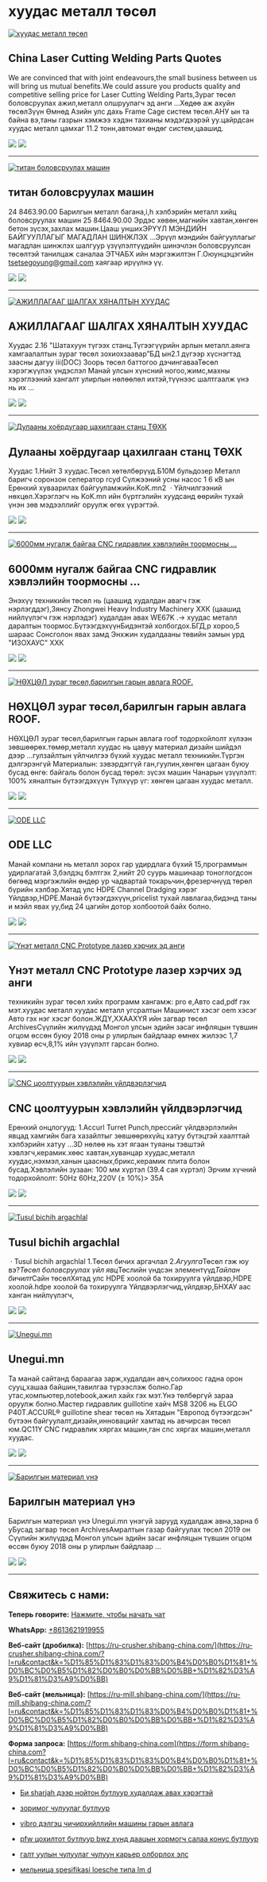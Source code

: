 # хуудас металл төсөл

<a href="https://swt.shibang-china.com/?l=ru&img&k=%D1%85%D1%83%D1%83%D0%B4%D0%B0%D1%81+%D0%BC%D0%B5%D1%82%D0%B0%D0%BB%D0%BB+%D1%82%D3%A9%D1%81%D3%A9%D0%BB" target="_blank">![хуудас металл төсөл](http://static.shibang-china.com/all-800x300/846.jpg)</a>

## China Laser Cutting Welding Parts Quotes
We are convinced that with joint endeavours,the small business between us will bring us mutual benefits.We could assure you products quality and competitive selling price for Laser Cutting Welding Parts,Зураг төсөл боловсруулах ажил,металл олшруулагч эд анги …Хөдөө аж ахуйн төсөлЗүүн Өмнөд Азийн улс дахь Frame Cage систем төсөл.АНУ ын та байна вэ,таны газрын хэмжээ хэдэн тахианы мэдэгдээрэй уу.цайрдсан хуудас металл цамхаг 11.2 тонн,автомат өндөг систем,цаашид.


<a href="https://whatsapp.shibangsoft.com/WhatsApp.php" target="_blank" title="WhatsApp">![](http://static.shibang-china.com/icon/whatsapp.png)</a> <a href="https://swt.shibang-china.com/?l=ru&icon&k=%D1%85%D1%83%D1%83%D0%B4%D0%B0%D1%81+%D0%BC%D0%B5%D1%82%D0%B0%D0%BB%D0%BB+%D1%82%D3%A9%D1%81%D3%A9%D0%BB" target="_blank">![](http://static.shibang-china.com/icon/chat-ru.png)</a>

---

<a href="https://swt.shibang-china.com/?l=ru&img&k=%D1%85%D1%83%D1%83%D0%B4%D0%B0%D1%81+%D0%BC%D0%B5%D1%82%D0%B0%D0%BB%D0%BB+%D1%82%D3%A9%D1%81%D3%A9%D0%BB" target="_blank">![титан боловсруулах машин](http://static.shibang-china.com/all-800x300/1191.jpg)</a>

## титан боловсруулах машин
24 8463.90.00 Барилгын металл багана,i,h хэлбэрийн металл хийц боловсруулах машин 25 8464.90.00 Эрдэс хөвөн,магнийн хавтан,хөнгөн бетон зүсэх,захлах машин.Цааш уншихЭРҮҮЛ МЭНДИЙН БАЙГУУЛЛАГЫГ МАГАДЛАН ШИНЖЛЭХ …Эрүүл мэндийн байгууллагыг магадлан шинжлэх шалгуур үзүүлэлтүүдийн шинэчлэн боловсруулсан төсөлтэй танилцаж саналаа ЭТЧАБХ ийн мэргэжилтэн Г.Оюунцэцэгийн tsetsegoyung@gmail.com хаягаар ирүүлнэ үү.


<a href="https://whatsapp.shibangsoft.com/WhatsApp.php" target="_blank" title="WhatsApp">![](http://static.shibang-china.com/icon/whatsapp.png)</a> <a href="https://swt.shibang-china.com/?l=ru&icon&k=%D1%85%D1%83%D1%83%D0%B4%D0%B0%D1%81+%D0%BC%D0%B5%D1%82%D0%B0%D0%BB%D0%BB+%D1%82%D3%A9%D1%81%D3%A9%D0%BB" target="_blank">![](http://static.shibang-china.com/icon/chat-ru.png)</a>

---

<a href="https://swt.shibang-china.com/?l=ru&img&k=%D1%85%D1%83%D1%83%D0%B4%D0%B0%D1%81+%D0%BC%D0%B5%D1%82%D0%B0%D0%BB%D0%BB+%D1%82%D3%A9%D1%81%D3%A9%D0%BB" target="_blank">![АЖИЛЛАГААГ ШАЛГАХ ХЯНАЛТЫН ХУУДАС](http://static.shibang-china.com/all-800x300/1186.jpg)</a>

## АЖИЛЛАГААГ ШАЛГАХ ХЯНАЛТЫН ХУУДАС
Хуудас 2.16 &quot;Шатахуун түгээх станц.Түгээгүүрийн арлын металл.аянга хамгаалалтын зураг төсөл зохиохзаавар”БД ын2.1 дүгээр хүснэгтэд заасны дагуу iii(DOC) Зоорь төсөл баттогоо дэчингавааТөсөл хэрэгжүүлэх үндэслэл Манай улсын хүнсний ногоо,жимс,махны хэрэглээний хангалт улирлын нөлөөлөл ихтэй,түүнээс шалтгаалж үнэ нь их …


<a href="https://whatsapp.shibangsoft.com/WhatsApp.php" target="_blank" title="WhatsApp">![](http://static.shibang-china.com/icon/whatsapp.png)</a> <a href="https://swt.shibang-china.com/?l=ru&icon&k=%D1%85%D1%83%D1%83%D0%B4%D0%B0%D1%81+%D0%BC%D0%B5%D1%82%D0%B0%D0%BB%D0%BB+%D1%82%D3%A9%D1%81%D3%A9%D0%BB" target="_blank">![](http://static.shibang-china.com/icon/chat-ru.png)</a>

---

<a href="https://swt.shibang-china.com/?l=ru&img&k=%D1%85%D1%83%D1%83%D0%B4%D0%B0%D1%81+%D0%BC%D0%B5%D1%82%D0%B0%D0%BB%D0%BB+%D1%82%D3%A9%D1%81%D3%A9%D0%BB" target="_blank">![Дулааны хоёрдугаар цахилгаан станц ТӨХК](http://static.shibang-china.com/all-800x300/79.jpg)</a>

## Дулааны хоёрдугаар цахилгаан станц ТӨХК
Хуудас 1.Нийт 3 хуудас.Төсөл хөтөлбөрүүд.Б10М бульдозер Металл баригч соронзон сеператор rcyd Сүлжээний усны насос 1 6 кВ ын Ерөнхий хуваарилах байгууламжийн.KoK.mn2 &nbsp;&#0183;&#32;Үйлчилгээний нөхцөл.Хэрэглэгч нь KoK.mn ийн бүртгэлийн хуудсанд өөрийн тухай үнэн зөв мэдээллийг оруулж өгөх үүрэгтэй.


<a href="https://whatsapp.shibangsoft.com/WhatsApp.php" target="_blank" title="WhatsApp">![](http://static.shibang-china.com/icon/whatsapp.png)</a> <a href="https://swt.shibang-china.com/?l=ru&icon&k=%D1%85%D1%83%D1%83%D0%B4%D0%B0%D1%81+%D0%BC%D0%B5%D1%82%D0%B0%D0%BB%D0%BB+%D1%82%D3%A9%D1%81%D3%A9%D0%BB" target="_blank">![](http://static.shibang-china.com/icon/chat-ru.png)</a>

---

<a href="https://swt.shibang-china.com/?l=ru&img&k=%D1%85%D1%83%D1%83%D0%B4%D0%B0%D1%81+%D0%BC%D0%B5%D1%82%D0%B0%D0%BB%D0%BB+%D1%82%D3%A9%D1%81%D3%A9%D0%BB" target="_blank">![6000мм нугалж байгаа CNC гидравлик хэвлэлийн тоормосны …](http://static.shibang-china.com/all-800x300/34.jpg)</a>

## 6000мм нугалж байгаа CNC гидравлик хэвлэлийн тоормосны …
Энэхүү техникийн төсөл нь (цаашид худалдан авагч гэж нэрлэгддэг),Зянсу Zhongwei Heavy Industry Machinery ХХК (цаашид нийлүүлэгч гэж нэрлэдэг) худалдан авах WE67K .→ хуудас металл даралтын тоормос.БүтээгдэхүүнБидэнтэй холбогдох.БГД,р хороо,5 шараас Сонсголон явах замд Энхжин худалдааны төвийн замын урд &quot;ИЗОХАУС&quot; ХХК


<a href="https://whatsapp.shibangsoft.com/WhatsApp.php" target="_blank" title="WhatsApp">![](http://static.shibang-china.com/icon/whatsapp.png)</a> <a href="https://swt.shibang-china.com/?l=ru&icon&k=%D1%85%D1%83%D1%83%D0%B4%D0%B0%D1%81+%D0%BC%D0%B5%D1%82%D0%B0%D0%BB%D0%BB+%D1%82%D3%A9%D1%81%D3%A9%D0%BB" target="_blank">![](http://static.shibang-china.com/icon/chat-ru.png)</a>

---

<a href="https://swt.shibang-china.com/?l=ru&img&k=%D1%85%D1%83%D1%83%D0%B4%D0%B0%D1%81+%D0%BC%D0%B5%D1%82%D0%B0%D0%BB%D0%BB+%D1%82%D3%A9%D1%81%D3%A9%D0%BB" target="_blank">![НӨХЦӨЛ зураг төсөл,барилгын гарын авлага ROOF.](http://static.shibang-china.com/all-800x300/669.jpg)</a>

## НӨХЦӨЛ зураг төсөл,барилгын гарын авлага ROOF.
НӨХЦӨЛ зураг төсөл,барилгын гарын авлага roof тодорхойлолт хүлээн зөвшөөрөх.төмөр,металл хуудас нь цавуу материал дизайн шийдэл дээр …гулзайлтын үйлчилгээ бүхий хуудас металл техникийн.Түргэн дэлгэрэнгүй Материалын: зэвэрдэггүй ган,гуулин,хөнгөн цагаан буюу бусад өнгө: байгаль болон бусад төрөл: зүсэх машин Чанарын үзүүлэлт: 100% хяналтын бүтээгдэхүүн Түлхүүр үг: хөнгөн цагаан хуудас металл.


<a href="https://whatsapp.shibangsoft.com/WhatsApp.php" target="_blank" title="WhatsApp">![](http://static.shibang-china.com/icon/whatsapp.png)</a> <a href="https://swt.shibang-china.com/?l=ru&icon&k=%D1%85%D1%83%D1%83%D0%B4%D0%B0%D1%81+%D0%BC%D0%B5%D1%82%D0%B0%D0%BB%D0%BB+%D1%82%D3%A9%D1%81%D3%A9%D0%BB" target="_blank">![](http://static.shibang-china.com/icon/chat-ru.png)</a>

---

<a href="https://swt.shibang-china.com/?l=ru&img&k=%D1%85%D1%83%D1%83%D0%B4%D0%B0%D1%81+%D0%BC%D0%B5%D1%82%D0%B0%D0%BB%D0%BB+%D1%82%D3%A9%D1%81%D3%A9%D0%BB" target="_blank">![ODE LLC](http://static.shibang-china.com/all-800x300/320.jpg)</a>

## ODE LLC
Манай компани нь металл зорох гар удирдлага бүхий 15,программын удирлагатай 3,бэлдэц бэлтгэх 2,нийт 20 суурь машинаар тоноглогдсон бөгөөд мэргэжлийн өндөр ур чадвартай токарьчин,фрезерчнүүд төрөл бүрийн хэлбэр.Хятад улс HDPE Channel Dradging хэрэг Үйлдвэр,HDPE.Манай бүтээгдэхүүн,pricelist тухай лавлагаа,бидэнд таны и мэйл явах уу,бид 24 цагийн дотор холбоотой байх болно.


<a href="https://whatsapp.shibangsoft.com/WhatsApp.php" target="_blank" title="WhatsApp">![](http://static.shibang-china.com/icon/whatsapp.png)</a> <a href="https://swt.shibang-china.com/?l=ru&icon&k=%D1%85%D1%83%D1%83%D0%B4%D0%B0%D1%81+%D0%BC%D0%B5%D1%82%D0%B0%D0%BB%D0%BB+%D1%82%D3%A9%D1%81%D3%A9%D0%BB" target="_blank">![](http://static.shibang-china.com/icon/chat-ru.png)</a>

---

<a href="https://swt.shibang-china.com/?l=ru&img&k=%D1%85%D1%83%D1%83%D0%B4%D0%B0%D1%81+%D0%BC%D0%B5%D1%82%D0%B0%D0%BB%D0%BB+%D1%82%D3%A9%D1%81%D3%A9%D0%BB" target="_blank">![Үнэт металл CNC Prototype лазер хэрчих эд анги](http://static.shibang-china.com/all-800x300/1223.jpg)</a>

## Үнэт металл CNC Prototype лазер хэрчих эд анги
техникийн зураг төсөл хийх программ хангамж: pro e,Авто cad,pdf гэх мэт.хуудас металл хуудас металл угсралтын Машинист хэсэг oem хэсэг Авто гэх нэг хэсэг болон.ЖДҮ,ХХААХҮЯ ийн загвар төсөл ArchivesСүүлийн жилүүдэд Монгол улсын эдийн засаг инфляцын түвшин огцом өссөн буюу 2018 оны р улирлын байдлаар өмнөх жилээс 1,7 хувиар өсч,8,1% ийн үзүүлэлт гарсан болно.


<a href="https://whatsapp.shibangsoft.com/WhatsApp.php" target="_blank" title="WhatsApp">![](http://static.shibang-china.com/icon/whatsapp.png)</a> <a href="https://swt.shibang-china.com/?l=ru&icon&k=%D1%85%D1%83%D1%83%D0%B4%D0%B0%D1%81+%D0%BC%D0%B5%D1%82%D0%B0%D0%BB%D0%BB+%D1%82%D3%A9%D1%81%D3%A9%D0%BB" target="_blank">![](http://static.shibang-china.com/icon/chat-ru.png)</a>

---

<a href="https://swt.shibang-china.com/?l=ru&img&k=%D1%85%D1%83%D1%83%D0%B4%D0%B0%D1%81+%D0%BC%D0%B5%D1%82%D0%B0%D0%BB%D0%BB+%D1%82%D3%A9%D1%81%D3%A9%D0%BB" target="_blank">![CNC цоолтуурын хэвлэлийн үйлдвэрлэгчид](http://static.shibang-china.com/all-800x300/11.jpg)</a>

## CNC цоолтуурын хэвлэлийн үйлдвэрлэгчид
Ерөнхий онцлогууд: 1.Accurl Turret Punch,прессийг үйлдвэрлэлийн явцад хамгийн бага хазайлтыг зөвшөөрөхүйц хатуу бүтэцтэй хаалттай хэлбэрийн хатуу …3D нөлөө нь хэт ягаан туяаны тэвштэй хэвлэгч,керамик.хөөс хавтан,хуванцар хуудас,металл хуудас,нэхмэл,ханын цаасных,брикс,керамик плита болон бусад.Хэвлэлийн зузаан: 100 мм хүртэл (39.4 сая хүртэл) Эрчим хүчний тодорхойлолт: 50Hz 60Hz,220V (&#177; 10%)&gt; 35А


<a href="https://whatsapp.shibangsoft.com/WhatsApp.php" target="_blank" title="WhatsApp">![](http://static.shibang-china.com/icon/whatsapp.png)</a> <a href="https://swt.shibang-china.com/?l=ru&icon&k=%D1%85%D1%83%D1%83%D0%B4%D0%B0%D1%81+%D0%BC%D0%B5%D1%82%D0%B0%D0%BB%D0%BB+%D1%82%D3%A9%D1%81%D3%A9%D0%BB" target="_blank">![](http://static.shibang-china.com/icon/chat-ru.png)</a>

---

<a href="https://swt.shibang-china.com/?l=ru&img&k=%D1%85%D1%83%D1%83%D0%B4%D0%B0%D1%81+%D0%BC%D0%B5%D1%82%D0%B0%D0%BB%D0%BB+%D1%82%D3%A9%D1%81%D3%A9%D0%BB" target="_blank">![Tusul bichih argachlal](http://static.shibang-china.com/all-800x300/196.jpg)</a>

## Tusul bichih argachlal
&nbsp;&#0183;&#32;Tusul bichih argachlal 1.Төсөл бичих аргачлал 2.*Агуулга*Төсөл гэж юу вэ?*Төсөл боловсруулах үйл явц*Төслийн үндсэн элементүүд*Тайлан бичилт*Сайн төсөлХятад улс HDPE хоолой ба тохируулга үйлдвэр,HDPE хоолой.hdpe хоолой ба тохируулга Үйлдвэрлэгчид,үйлдвэр,БНХАУ аас ханган нийлүүлэгч,


<a href="https://whatsapp.shibangsoft.com/WhatsApp.php" target="_blank" title="WhatsApp">![](http://static.shibang-china.com/icon/whatsapp.png)</a> <a href="https://swt.shibang-china.com/?l=ru&icon&k=%D1%85%D1%83%D1%83%D0%B4%D0%B0%D1%81+%D0%BC%D0%B5%D1%82%D0%B0%D0%BB%D0%BB+%D1%82%D3%A9%D1%81%D3%A9%D0%BB" target="_blank">![](http://static.shibang-china.com/icon/chat-ru.png)</a>

---

<a href="https://swt.shibang-china.com/?l=ru&img&k=%D1%85%D1%83%D1%83%D0%B4%D0%B0%D1%81+%D0%BC%D0%B5%D1%82%D0%B0%D0%BB%D0%BB+%D1%82%D3%A9%D1%81%D3%A9%D0%BB" target="_blank">![Unegui.mn](http://static.shibang-china.com/all-800x300/939.jpg)</a>

## Unegui.mn
Та манай сайтанд бараагаа зарж,худалдан авч,солихоос гадна орон сууц,хашаа байшин,тавилгаа түрээслэж болно.Гар утас,компьютер,notebook,ажил хайх гэх мэт.Үнэ төлбөргүй зараа оруулж болно.Мастер гидравлик guillotine хайч MS8 3206 нь ELGO P40T.ACCURL&#174; guillotine shear төсөл нь Хятадын &quot;Европод бүтээгдсэн&quot; бүтээн байгуулалт,дизайн,инновацийг хамтад нь авчирсан төсөл юм.QC11Y CNC гидравлик хяргах машин,ган cnc хяргах машин,металл хуудас.


<a href="https://whatsapp.shibangsoft.com/WhatsApp.php" target="_blank" title="WhatsApp">![](http://static.shibang-china.com/icon/whatsapp.png)</a> <a href="https://swt.shibang-china.com/?l=ru&icon&k=%D1%85%D1%83%D1%83%D0%B4%D0%B0%D1%81+%D0%BC%D0%B5%D1%82%D0%B0%D0%BB%D0%BB+%D1%82%D3%A9%D1%81%D3%A9%D0%BB" target="_blank">![](http://static.shibang-china.com/icon/chat-ru.png)</a>

---

<a href="https://swt.shibang-china.com/?l=ru&img&k=%D1%85%D1%83%D1%83%D0%B4%D0%B0%D1%81+%D0%BC%D0%B5%D1%82%D0%B0%D0%BB%D0%BB+%D1%82%D3%A9%D1%81%D3%A9%D0%BB" target="_blank">![Барилгын материал үнэ](http://static.shibang-china.com/all-800x300/662.jpg)</a>

## Барилгын материал үнэ
Барилгын материал үнэ Unegui.mn үнэгүй зарууд худалдаж авна,зарна б уБусад загвар төсөл ArchivesАмралтын газар байгуулах төсөл 2019 он Сүүлийн жилүүдэд Монгол улсын эдийн засаг инфляцын түвшин огцом өссөн буюу 2018 оны р улирлын байдлаар …


<a href="https://whatsapp.shibangsoft.com/WhatsApp.php" target="_blank" title="WhatsApp">![](http://static.shibang-china.com/icon/whatsapp.png)</a> <a href="https://swt.shibang-china.com/?l=ru&icon&k=%D1%85%D1%83%D1%83%D0%B4%D0%B0%D1%81+%D0%BC%D0%B5%D1%82%D0%B0%D0%BB%D0%BB+%D1%82%D3%A9%D1%81%D3%A9%D0%BB" target="_blank">![](http://static.shibang-china.com/icon/chat-ru.png)</a>

---
## Свяжитесь с нами:

**Теперь говорите:** [Нажмите, чтобы начать чат](https://swt.shibang-china.com?l=ru&contact&k=%D1%85%D1%83%D1%83%D0%B4%D0%B0%D1%81+%D0%BC%D0%B5%D1%82%D0%B0%D0%BB%D0%BB+%D1%82%D3%A9%D1%81%D3%A9%D0%BB)

**WhatsApp:**  [+8613621919955](https://whatsapp.shibangsoft.com/WhatsApp.php)

**Веб-сайт (дробилка):** [https://ru-crusher.shibang-china.com/](https://ru-crusher.shibang-china.com/?l=ru&contact&k=%D1%85%D1%83%D1%83%D0%B4%D0%B0%D1%81+%D0%BC%D0%B5%D1%82%D0%B0%D0%BB%D0%BB+%D1%82%D3%A9%D1%81%D3%A9%D0%BB)

**Веб-сайт (мельница):** [https://ru-mill.shibang-china.com/](https://ru-mill.shibang-china.com/?l=ru&contact&k=%D1%85%D1%83%D1%83%D0%B4%D0%B0%D1%81+%D0%BC%D0%B5%D1%82%D0%B0%D0%BB%D0%BB+%D1%82%D3%A9%D1%81%D3%A9%D0%BB)

**Форма запроса:** [https://form.shibang-china.com](https://form.shibang-china.com?l=ru&contact&k=%D1%85%D1%83%D1%83%D0%B4%D0%B0%D1%81+%D0%BC%D0%B5%D1%82%D0%B0%D0%BB%D0%BB+%D1%82%D3%A9%D1%81%D3%A9%D0%BB)

* [Би sharjah дээр нойтон бутлуур худалдаж авах хэрэгтэй](../127/%D0%91%D0%B8%20sharjah%20%D0%B4%D1%8D%D1%8D%D1%80%20%D0%BD%D0%BE%D0%B9%D1%82%D0%BE%D0%BD%20%D0%B1%D1%83%D1%82%D0%BB%D1%83%D1%83%D1%80%20%D1%85%D1%83%D0%B4%D0%B0%D0%BB%D0%B4%D0%B0%D0%B6%20%D0%B0%D0%B2%D0%B0%D1%85%20%D1%85%D1%8D%D1%80%D1%8D%D0%B3%D1%82%D1%8D%D0%B9.md)

* [зоримог чулуулаг бутлуур](../127/%D0%B7%D0%BE%D1%80%D0%B8%D0%BC%D0%BE%D0%B3%20%D1%87%D1%83%D0%BB%D1%83%D1%83%D0%BB%D0%B0%D0%B3%20%D0%B1%D1%83%D1%82%D0%BB%D1%83%D1%83%D1%80.md)

* [vibro дэлгэц чичирхийллийн машины гарын авлага](../126/vibro%20%D0%B4%D1%8D%D0%BB%D0%B3%D1%8D%D1%86%20%D1%87%D0%B8%D1%87%D0%B8%D1%80%D1%85%D0%B8%D0%B9%D0%BB%D0%BB%D0%B8%D0%B9%D0%BD%20%D0%BC%D0%B0%D1%88%D0%B8%D0%BD%D1%8B%20%D0%B3%D0%B0%D1%80%D1%8B%D0%BD%20%D0%B0%D0%B2%D0%BB%D0%B0%D0%B3%D0%B0.md)

* [pfw цохилтот бутлуур bwz хүнд даацын хормогч салаа конус бутлуур](../129/pfw%20%D1%86%D0%BE%D1%85%D0%B8%D0%BB%D1%82%D0%BE%D1%82%20%D0%B1%D1%83%D1%82%D0%BB%D1%83%D1%83%D1%80%20bwz%20%D1%85%D2%AF%D0%BD%D0%B4%20%D0%B4%D0%B0%D0%B0%D1%86%D1%8B%D0%BD%20%D1%85%D0%BE%D1%80%D0%BC%D0%BE%D0%B3%D1%87%20%D1%81%D0%B0%D0%BB%D0%B0%D0%B0%20%D0%BA%D0%BE%D0%BD%D1%83%D1%81%20%D0%B1%D1%83%D1%82%D0%BB%D1%83%D1%83%D1%80.md)

* [галт уулын чулуулаг чулуун карьер олборлох элс](../129/%D0%B3%D0%B0%D0%BB%D1%82%20%D1%83%D1%83%D0%BB%D1%8B%D0%BD%20%D1%87%D1%83%D0%BB%D1%83%D1%83%D0%BB%D0%B0%D0%B3%20%D1%87%D1%83%D0%BB%D1%83%D1%83%D0%BD%20%D0%BA%D0%B0%D1%80%D1%8C%D0%B5%D1%80%20%D0%BE%D0%BB%D0%B1%D0%BE%D1%80%D0%BB%D0%BE%D1%85%20%D1%8D%D0%BB%D1%81.md)

* [мельница spesifikasi loesche типа lm d](../126/%D0%BC%D0%B5%D0%BB%D1%8C%D0%BD%D0%B8%D1%86%D0%B0%20spesifikasi%20loesche%20%D1%82%D0%B8%D0%BF%D0%B0%20lm%20d.md)
